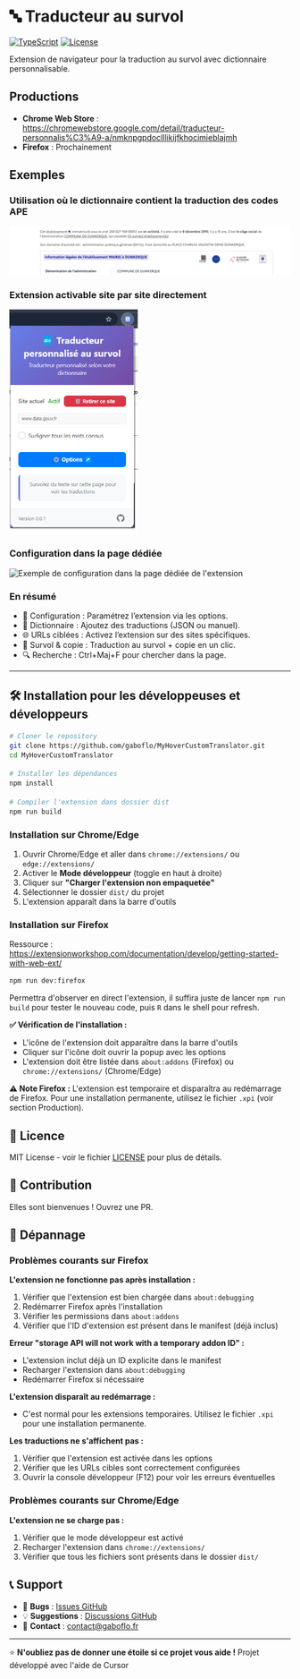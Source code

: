 # 🔤 Traducteur au survol

[![TypeScript](https://img.shields.io/badge/TypeScript-5.3-blue.svg)](https://www.typescriptlang.org/)
[![License](https://img.shields.io/badge/License-MIT-green.svg)](LICENSE)

Extension de navigateur pour la traduction au survol avec dictionnaire personnalisable.

## Productions
- **Chrome Web Store** : https://chromewebstore.google.com/detail/traducteur-personnalis%C3%A9-a/nmknpgpdoclllikijfkhocimieblajmh
- **Firefox** : Prochainement


## Exemples

### Utilisation où le dictionnaire contient la traduction des codes APE

![Exemple d'utilisation où le dictionnaire contient la traduction des codes APE](assets/hover-example.gif)

### Extension activable site par site directement

<img src="assets/popup-example.png" alt="Extension activable site par site directement" style="max-height: 400px; width: auto;" />

### Configuration dans la page dédiée

![Exemple de configuration dans la page dédiée de l'extension](assets/hover-config-example.gif)

### En résumé 

- 🔧 Configuration : Paramétrez l’extension via les options.
- 📖 Dictionnaire : Ajoutez des traductions (JSON ou manuel).
- 🌐 URLs ciblées : Activez l’extension sur des sites spécifiques.
- 🎯 Survol & copie : Traduction au survol + copie en un clic.
- 🔍 Recherche : Ctrl+Maj+F pour chercher dans la page.

---
## 🛠️ Installation pour les développeuses et développeurs

```bash
# Cloner le repository
git clone https://github.com/gaboflo/MyHoverCustomTranslator.git
cd MyHoverCustomTranslator

# Installer les dépendances
npm install

# Compiler l'extension dans dossier dist
npm run build

```

### Installation sur Chrome/Edge

1. Ouvrir Chrome/Edge et aller dans `chrome://extensions/` ou `edge://extensions/`
2. Activer le **Mode développeur** (toggle en haut à droite)
3. Cliquer sur **"Charger l'extension non empaquetée"**
4. Sélectionner le dossier `dist/` du projet
5. L'extension apparaît dans la barre d'outils

### Installation sur Firefox

Ressource : <https://extensionworkshop.com/documentation/develop/getting-started-with-web-ext/>

```bash
npm run dev:firefox
```

Permettra d'observer en direct l'extension, il suffira juste de lancer `npm run build` pour tester le nouveau code, puis `R` dans le shell pour refresh.

**✅ Vérification de l'installation :**

- L'icône de l'extension doit apparaître dans la barre d'outils
- Cliquer sur l'icône doit ouvrir la popup avec les options
- L'extension doit être listée dans `about:addons` (Firefox) ou `chrome://extensions/` (Chrome/Edge)

**⚠️ Note Firefox :** L'extension est temporaire et disparaîtra au redémarrage de Firefox. Pour une installation permanente, utilisez le fichier `.xpi` (voir section Production).

## 📄 Licence

MIT License - voir le fichier [LICENSE](LICENSE) pour plus de détails.

## 🤝 Contribution

Elles sont bienvenues ! Ouvrez une PR.

## 🔧 Dépannage

### Problèmes courants sur Firefox

**L'extension ne fonctionne pas après installation :**

1. Vérifier que l'extension est bien chargée dans `about:debugging`
2. Redémarrer Firefox après l'installation
3. Vérifier les permissions dans `about:addons`
4. Vérifier que l'ID d'extension est présent dans le manifest (déjà inclus)

**Erreur "storage API will not work with a temporary addon ID" :**

- L'extension inclut déjà un ID explicite dans le manifest
- Recharger l'extension dans `about:debugging`
- Redémarrer Firefox si nécessaire

**L'extension disparaît au redémarrage :**

- C'est normal pour les extensions temporaires. Utilisez le fichier `.xpi` pour une installation permanente.

**Les traductions ne s'affichent pas :**

1. Vérifier que l'extension est activée dans les options
2. Vérifier que les URLs cibles sont correctement configurées
3. Ouvrir la console développeur (F12) pour voir les erreurs éventuelles

### Problèmes courants sur Chrome/Edge

**L'extension ne se charge pas :**

1. Vérifier que le mode développeur est activé
2. Recharger l'extension dans `chrome://extensions/`
3. Vérifier que tous les fichiers sont présents dans le dossier `dist/`

## 📞 Support

- 🐛 **Bugs** : [Issues GitHub](https://github.com/gaboflo/MyHoverCustomTranslator/issues)
- 💡 **Suggestions** : [Discussions GitHub](https://github.com/gaboflo/MyHoverCustomTranslator/discussions)
- 📧 **Contact** : [contact@gaboflo.fr](mailto:contact@gaboflo.fr)

---

⭐ **N'oubliez pas de donner une étoile si ce projet vous aide !**
Projet développé avec l'aide de Cursor
